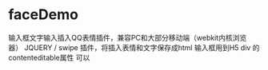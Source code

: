 # faceDemo
输入框文字输入插入QQ表情插件，兼容PC和大部分移动端（webkit内核浏览器）
JQUERY / swipe 插件，将插入表情和文字保存成html
输入框用到H5 div 的contenteditable属性 可以
